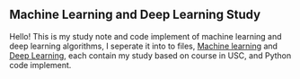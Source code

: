 ## Machine Learning and Deep Learning Study

Hello! This is my study note and code implement of machine learning and deep learning algorithms, I seperate it into to files, [Machine learning](MachineLearning/README.md) and [Deep Learning](DeepLearning/README.md), each contain my study based on course in USC, and Python code implement.